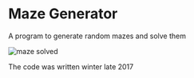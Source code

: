 # Maze Generator
A program to generate random mazes and solve them

![maze solved](https://i.imgur.com/hsQZtgG.png)

The code was written winter late 2017
